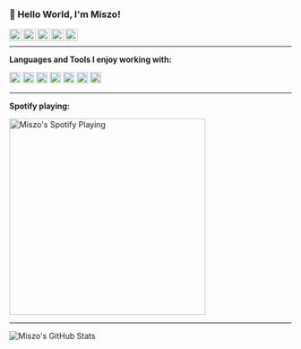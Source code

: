 ### 🖖 Hello World, I'm Miszo!

<a target="_blank" href="https://linkedin.com/in/miszoradomski/">
  <img align="left" alt="LinkedIN" width="22px" src="https://github.com/miszo/miszo/raw/main/icons/linkedin.svg" />
</a>
<a target="_blank" href="https://twitter.com/themiszo">
  <img align="left" alt="Twitter" width="22px" src="https://github.com/miszo/miszo/raw/main/icons/twitter.svg" />
</a>
<a target="_blank" href="https://instagram.com/themiszo/">
  <img align="left" alt="Instagram" width="22px" src="https://github.com/miszo/miszo/raw/main/icons/instagram.svg" />
</a>
<a target="_blank" href="https://facebook.com/themiszo/">
  <img align="left" alt="Facebook" width="22px" src="https://github.com/miszo/miszo/raw/main/icons/facebook.svg" />
</a>
<a target="_blank" href="https://open.spotify.com/user/1168435518">
  <img align="left" alt="Spotify" width="22px" src="https://github.com/miszo/miszo/raw/main/icons/spotify.svg" />
</a>
</br>

----

**Languages and Tools I enjoy working with:**

<code><img height="20" src="https://github.com/miszo/miszo/raw/main/icons/javascript.svg"></code>
<code><img height="20" src="https://github.com/miszo/miszo/raw/main/icons/typescript.svg"></code>
<code><img height="20" src="https://github.com/miszo/miszo/raw/main/icons/react.svg"></code>
<code><img height="20" src="https://github.com/miszo/miszo/raw/main/icons/node-dot-js.svg"></code>
<code><img height="20" src="https://github.com/miszo/miszo/raw/main/icons/jest.svg"></code>
<code><img height="20" src="https://github.com/miszo/miszo/raw/main/icons/eslint.svg"></code>
<code><img height="20" src="https://github.com/miszo/miszo/raw/main/icons/prettier.svg"></code>

----

**Spotify playing:**

[<img src="https://spotify-now-playing.miszo.vercel.app/api/spotify" alt="Miszo's Spotify Playing" width="350" />](https://open.spotify.com/user/1168435518)

----

  <img align="left" alt="Miszo's GitHub Stats" src="https://github-readme-stats.miszo.vercel.app/api?username=miszo&show_icons=true&count_private=true&theme=radical&hide_border=true" />

